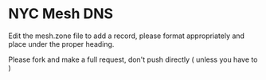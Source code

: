 # NYC Mesh DNS

Edit the mesh.zone file to add a record, please format appropriately and place under the proper heading. 

Please fork and make a full request, don't push directly ( unless you have to )
